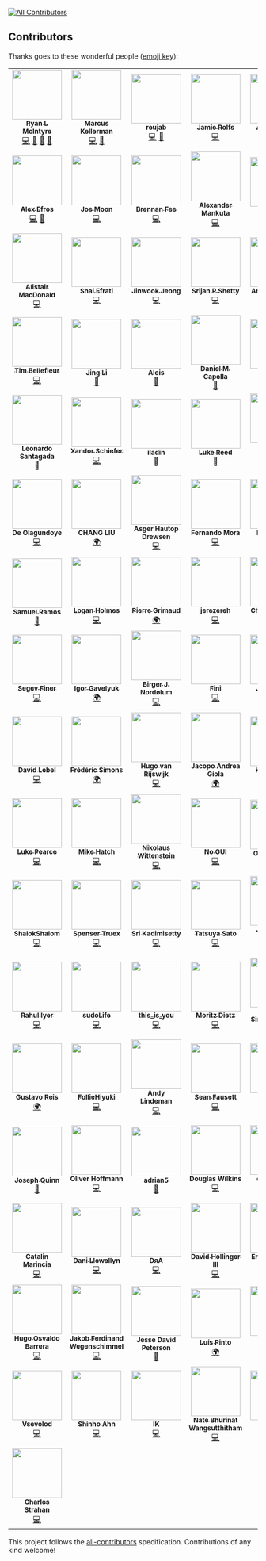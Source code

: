 
[![All Contributors](https://img.shields.io/badge/all_contributors-118-orange.svg?style=flat-square)](#contributors)
## Contributors

Thanks goes to these wonderful people ([emoji key](https://github.com/kentcdodds/all-contributors#emoji-key)):

<!-- ALL-CONTRIBUTORS-LIST:START - Do not remove or modify this section -->
<!-- prettier-ignore-start -->
<!-- markdownlint-disable -->
<table>
  <tr>
    <td align="center"><a href="http://RyanLMcIntyre.com"><img src="https://avatars0.githubusercontent.com/u/8083459?v=4?s=100" width="100px;" alt=""/><br /><sub><b>Ryan L McIntyre</b></sub></a><br /><a href="https://github.com/ryanoasis/nerd-fonts/commits?author=ryanoasis" title="Code">💻</a> <a href="https://github.com/ryanoasis/nerd-fonts/commits?author=ryanoasis" title="Documentation">📖</a> <a href="#design-ryanoasis" title="Design">🎨</a> <a href="https://github.com/ryanoasis/nerd-fonts/pulls?q=is%3Apr+reviewed-by%3Aryanoasis" title="Reviewed Pull Requests">👀</a></td>
    <td align="center"><a href="https://github.com/sharkusk"><img src="https://avatars3.githubusercontent.com/u/4368882?v=4?s=100" width="100px;" alt=""/><br /><sub><b>Marcus Kellerman</b></sub></a><br /><a href="https://github.com/ryanoasis/nerd-fonts/commits?author=sharkusk" title="Code">💻</a> <a href="https://github.com/ryanoasis/nerd-fonts/pulls?q=is%3Apr+reviewed-by%3Asharkusk" title="Reviewed Pull Requests">👀</a></td>
    <td align="center"><a href="https://github.com/reujab"><img src="https://avatars3.githubusercontent.com/u/23725670?v=4?s=100" width="100px;" alt=""/><br /><sub><b>reujab</b></sub></a><br /><a href="https://github.com/ryanoasis/nerd-fonts/commits?author=reujab" title="Code">💻</a> <a href="https://github.com/ryanoasis/nerd-fonts/commits?author=reujab" title="Documentation">📖</a></td>
    <td align="center"><a href="http://jamie.rolfs.sh"><img src="https://avatars2.githubusercontent.com/u/288160?v=4?s=100" width="100px;" alt=""/><br /><sub><b>Jamie Rolfs</b></sub></a><br /><a href="https://github.com/ryanoasis/nerd-fonts/commits?author=jrolfs" title="Code">💻</a></td>
    <td align="center"><a href="http://arongriffis.com"><img src="https://avatars1.githubusercontent.com/u/50637?v=4?s=100" width="100px;" alt=""/><br /><sub><b>Aron Griffis</b></sub></a><br /><a href="https://github.com/ryanoasis/nerd-fonts/commits?author=agriffis" title="Code">💻</a> <a href="https://github.com/ryanoasis/nerd-fonts/commits?author=agriffis" title="Documentation">📖</a></td>
    <td align="center"><a href="https://github.com/morrme"><img src="https://avatars2.githubusercontent.com/u/26514778?v=4?s=100" width="100px;" alt=""/><br /><sub><b>morrme</b></sub></a><br /><a href="https://github.com/ryanoasis/nerd-fonts/commits?author=morrme" title="Code">💻</a></td>
    <td align="center"><a href="https://daniel.hahler.de/"><img src="https://avatars1.githubusercontent.com/u/9766?v=4?s=100" width="100px;" alt=""/><br /><sub><b>Daniel Hahler</b></sub></a><br /><a href="https://github.com/ryanoasis/nerd-fonts/commits?author=blueyed" title="Code">💻</a> <a href="https://github.com/ryanoasis/nerd-fonts/commits?author=blueyed" title="Documentation">📖</a></td>
  </tr>
  <tr>
    <td align="center"><a href="https://powerman.name/"><img src="https://avatars0.githubusercontent.com/u/1354301?v=4?s=100" width="100px;" alt=""/><br /><sub><b>Alex Efros</b></sub></a><br /><a href="https://github.com/ryanoasis/nerd-fonts/commits?author=powerman" title="Code">💻</a> <a href="https://github.com/ryanoasis/nerd-fonts/commits?author=powerman" title="Documentation">📖</a></td>
    <td align="center"><a href="https://joe.xoxomoon.com"><img src="https://avatars3.githubusercontent.com/u/845857?v=4?s=100" width="100px;" alt=""/><br /><sub><b>Joe Moon</b></sub></a><br /><a href="https://github.com/ryanoasis/nerd-fonts/commits?author=sodiumjoe" title="Code">💻</a></td>
    <td align="center"><a href="https://github.com/brennanfee"><img src="https://avatars3.githubusercontent.com/u/607863?v=4?s=100" width="100px;" alt=""/><br /><sub><b>Brennan Fee</b></sub></a><br /><a href="https://github.com/ryanoasis/nerd-fonts/commits?author=brennanfee" title="Code">💻</a></td>
    <td align="center"><a href="https://pointless.one/"><img src="https://avatars3.githubusercontent.com/u/7405?v=4?s=100" width="100px;" alt=""/><br /><sub><b>Alexander Mankuta</b></sub></a><br /><a href="https://github.com/ryanoasis/nerd-fonts/commits?author=pointlessone" title="Code">💻</a></td>
    <td align="center"><a href="http://berkley.io"><img src="https://avatars2.githubusercontent.com/u/10278096?v=4?s=100" width="100px;" alt=""/><br /><sub><b>Melanie</b></sub></a><br /><a href="https://github.com/ryanoasis/nerd-fonts/pulls?q=is%3Apr+reviewed-by%3Aher" title="Reviewed Pull Requests">👀</a> <a href="https://github.com/ryanoasis/nerd-fonts/commits?author=her" title="Documentation">📖</a></td>
    <td align="center"><a href="https://rawkode.io"><img src="https://avatars3.githubusercontent.com/u/145816?v=4?s=100" width="100px;" alt=""/><br /><sub><b>David McKay</b></sub></a><br /><a href="https://github.com/ryanoasis/nerd-fonts/commits?author=rawkode" title="Code">💻</a> <a href="https://github.com/ryanoasis/nerd-fonts/commits?author=rawkode" title="Documentation">📖</a></td>
    <td align="center"><a href="http://kevin.sb.org"><img src="https://avatars3.githubusercontent.com/u/714?v=4?s=100" width="100px;" alt=""/><br /><sub><b>Kevin Ballard</b></sub></a><br /><a href="https://github.com/ryanoasis/nerd-fonts/commits?author=kballard" title="Code">💻</a> <a href="https://github.com/ryanoasis/nerd-fonts/commits?author=kballard" title="Documentation">📖</a></td>
  </tr>
  <tr>
    <td align="center"><a href="https://f1lt3r.io"><img src="https://avatars1.githubusercontent.com/u/1218446?v=4?s=100" width="100px;" alt=""/><br /><sub><b>Alistair MacDonald</b></sub></a><br /><a href="https://github.com/ryanoasis/nerd-fonts/commits?author=F1LT3R" title="Code">💻</a></td>
    <td align="center"><a href="http://shaief.com"><img src="https://avatars1.githubusercontent.com/u/899702?v=4?s=100" width="100px;" alt=""/><br /><sub><b>Shai Efrati</b></sub></a><br /><a href="https://github.com/ryanoasis/nerd-fonts/commits?author=shaief" title="Code">💻</a></td>
    <td align="center"><a href="https://github.com/theGivingTree"><img src="https://avatars2.githubusercontent.com/u/6695226?v=4?s=100" width="100px;" alt=""/><br /><sub><b>Jinwook Jeong</b></sub></a><br /><a href="https://github.com/ryanoasis/nerd-fonts/commits?author=theGivingTree" title="Code">💻</a></td>
    <td align="center"><a href="http://srijanshetty.in"><img src="https://avatars3.githubusercontent.com/u/1744347?v=4?s=100" width="100px;" alt=""/><br /><sub><b>Srijan R Shetty</b></sub></a><br /><a href="https://github.com/ryanoasis/nerd-fonts/commits?author=srijanshetty" title="Code">💻</a></td>
    <td align="center"><a href="https://github.com/Twanislas"><img src="https://avatars1.githubusercontent.com/u/524706?v=4?s=100" width="100px;" alt=""/><br /><sub><b>Antoine Rahier</b></sub></a><br /><a href="https://github.com/ryanoasis/nerd-fonts/commits?author=Twanislas" title="Code">💻</a></td>
    <td align="center"><a href="https://github.com/andybearman"><img src="https://avatars3.githubusercontent.com/u/8861305?v=4?s=100" width="100px;" alt=""/><br /><sub><b>Andy Bearman</b></sub></a><br /><a href="https://github.com/ryanoasis/nerd-fonts/commits?author=andybearman" title="Documentation">📖</a></td>
    <td align="center"><a href="https://aidanharr.is"><img src="https://avatars1.githubusercontent.com/u/3309784?v=4?s=100" width="100px;" alt=""/><br /><sub><b>Aidan Harris</b></sub></a><br /><a href="https://github.com/ryanoasis/nerd-fonts/commits?author=aidanharris" title="Code">💻</a></td>
  </tr>
  <tr>
    <td align="center"><a href="https://github.com/nomoon"><img src="https://avatars2.githubusercontent.com/u/593185?v=4?s=100" width="100px;" alt=""/><br /><sub><b>Tim Bellefleur</b></sub></a><br /><a href="https://github.com/ryanoasis/nerd-fonts/commits?author=nomoon" title="Code">💻</a></td>
    <td align="center"><a href="http://basgeekball.com"><img src="https://avatars2.githubusercontent.com/u/352956?v=4?s=100" width="100px;" alt=""/><br /><sub><b>Jing Li</b></sub></a><br /><a href="https://github.com/ryanoasis/nerd-fonts/commits?author=thyrlian" title="Documentation">📖</a></td>
    <td align="center"><a href="http://aloisdg.github.io/"><img src="https://avatars2.githubusercontent.com/u/3449303?v=4?s=100" width="100px;" alt=""/><br /><sub><b>Alois</b></sub></a><br /><a href="https://github.com/ryanoasis/nerd-fonts/commits?author=aloisdg" title="Documentation">📖</a></td>
    <td align="center"><a href="https://danielcapella.com"><img src="https://avatars1.githubusercontent.com/u/3533182?v=4?s=100" width="100px;" alt=""/><br /><sub><b>Daniel M. Capella</b></sub></a><br /><a href="https://github.com/ryanoasis/nerd-fonts/commits?author=polyzen" title="Documentation">📖</a></td>
    <td align="center"><a href="http://twitter.com/bin_ury"><img src="https://avatars2.githubusercontent.com/u/1146921?v=4?s=100" width="100px;" alt=""/><br /><sub><b>Bin Ury</b></sub></a><br /><a href="https://github.com/ryanoasis/nerd-fonts/commits?author=teddy-error" title="Documentation">📖</a></td>
    <td align="center"><a href="https://github.com/OmarB97"><img src="https://avatars2.githubusercontent.com/u/21279036?v=4?s=100" width="100px;" alt=""/><br /><sub><b>Omar Baradei</b></sub></a><br /><a href="https://github.com/ryanoasis/nerd-fonts/commits?author=OmarB97" title="Documentation">📖</a></td>
    <td align="center"><a href="http://about.me/rbanffy"><img src="https://avatars0.githubusercontent.com/u/184714?v=4?s=100" width="100px;" alt=""/><br /><sub><b>Ricardo Bánffy</b></sub></a><br /><a href="https://github.com/ryanoasis/nerd-fonts/commits?author=rbanffy" title="Documentation">📖</a></td>
  </tr>
  <tr>
    <td align="center"><a href="https://github.com/santagada"><img src="https://avatars3.githubusercontent.com/u/225897?v=4?s=100" width="100px;" alt=""/><br /><sub><b>Leonardo Santagada</b></sub></a><br /><a href="https://github.com/ryanoasis/nerd-fonts/commits?author=santagada" title="Documentation">📖</a></td>
    <td align="center"><a href="https://twitter.com/zeorin"><img src="https://avatars1.githubusercontent.com/u/1187078?v=4?s=100" width="100px;" alt=""/><br /><sub><b>Xandor Schiefer</b></sub></a><br /><a href="https://github.com/ryanoasis/nerd-fonts/commits?author=zeorin" title="Code">💻</a></td>
    <td align="center"><a href="https://github.com/iladin"><img src="https://avatars3.githubusercontent.com/u/3768247?v=4?s=100" width="100px;" alt=""/><br /><sub><b>iladin</b></sub></a><br /><a href="https://github.com/ryanoasis/nerd-fonts/commits?author=iladin" title="Documentation">📖</a></td>
    <td align="center"><a href="https://github.com/lucasreed"><img src="https://avatars0.githubusercontent.com/u/6800091?v=4?s=100" width="100px;" alt=""/><br /><sub><b>Luke Reed</b></sub></a><br /><a href="https://github.com/ryanoasis/nerd-fonts/commits?author=lucasreed" title="Documentation">📖</a></td>
    <td align="center"><a href="https://andrewimeson.com"><img src="https://avatars1.githubusercontent.com/u/6353225?v=4?s=100" width="100px;" alt=""/><br /><sub><b>Andrew Imeson</b></sub></a><br /><a href="https://github.com/ryanoasis/nerd-fonts/commits?author=andrewimeson" title="Code">💻</a></td>
    <td align="center"><a href="https://github.com/magauran"><img src="https://avatars3.githubusercontent.com/u/22199708?v=4?s=100" width="100px;" alt=""/><br /><sub><b>Alexey Salangin</b></sub></a><br /><a href="#translation-magauran" title="Translation">🌍</a></td>
    <td align="center"><a href="https://bbrks.me"><img src="https://avatars3.githubusercontent.com/u/1525809?v=4?s=100" width="100px;" alt=""/><br /><sub><b>Ben Brooks</b></sub></a><br /><a href="https://github.com/ryanoasis/nerd-fonts/commits?author=bbrks" title="Code">💻</a></td>
  </tr>
  <tr>
    <td align="center"><a href="https://github.com/de-olagundoye"><img src="https://avatars3.githubusercontent.com/u/15131502?v=4?s=100" width="100px;" alt=""/><br /><sub><b>De Olagundoye</b></sub></a><br /><a href="https://github.com/ryanoasis/nerd-fonts/commits?author=de-olagundoye" title="Code">💻</a></td>
    <td align="center"><a href="https://github.com/hiby90hou"><img src="https://avatars2.githubusercontent.com/u/6120130?v=4?s=100" width="100px;" alt=""/><br /><sub><b>CHANG LIU</b></sub></a><br /><a href="#translation-hiby90hou" title="Translation">🌍</a></td>
    <td align="center"><a href="http://tyilo.com/"><img src="https://avatars2.githubusercontent.com/u/568036?v=4?s=100" width="100px;" alt=""/><br /><sub><b>Asger Hautop Drewsen</b></sub></a><br /><a href="https://github.com/ryanoasis/nerd-fonts/commits?author=Tyilo" title="Code">💻</a></td>
    <td align="center"><a href="https://github.com/fernandomora"><img src="https://avatars0.githubusercontent.com/u/3585704?v=4?s=100" width="100px;" alt=""/><br /><sub><b>Fernando Mora</b></sub></a><br /><a href="https://github.com/ryanoasis/nerd-fonts/commits?author=fernandomora" title="Code">💻</a></td>
    <td align="center"><a href="https://github.com/iloginow"><img src="https://avatars1.githubusercontent.com/u/23266023?v=4?s=100" width="100px;" alt=""/><br /><sub><b>Ilia Loginov</b></sub></a><br /><a href="https://github.com/ryanoasis/nerd-fonts/commits?author=iloginow" title="Code">💻</a></td>
    <td align="center"><a href="https://github.com/MindyTai"><img src="https://avatars0.githubusercontent.com/u/7506495?v=4?s=100" width="100px;" alt=""/><br /><sub><b>MindyTai</b></sub></a><br /><a href="#translation-MindyTai" title="Translation">🌍</a></td>
    <td align="center"><a href="https://github.com/Phuurl"><img src="https://avatars3.githubusercontent.com/u/1835431?v=4?s=100" width="100px;" alt=""/><br /><sub><b>Phuurl</b></sub></a><br /><a href="https://github.com/ryanoasis/nerd-fonts/commits?author=Phuurl" title="Code">💻</a></td>
  </tr>
  <tr>
    <td align="center"><a href="https://github.com/samuelramox"><img src="https://avatars0.githubusercontent.com/u/9556697?v=4?s=100" width="100px;" alt=""/><br /><sub><b>Samuel Ramos</b></sub></a><br /><a href="https://github.com/ryanoasis/nerd-fonts/commits?author=samuelramox" title="Documentation">📖</a></td>
    <td align="center"><a href="http://www.digimarc.com"><img src="https://avatars1.githubusercontent.com/u/57392?v=4?s=100" width="100px;" alt=""/><br /><sub><b>Logan Holmes</b></sub></a><br /><a href="https://github.com/ryanoasis/nerd-fonts/commits?author=snown" title="Code">💻</a></td>
    <td align="center"><a href="https://p.ier.re"><img src="https://avatars1.githubusercontent.com/u/1866496?v=4?s=100" width="100px;" alt=""/><br /><sub><b>Pierre Grimaud</b></sub></a><br /><a href="#translation-pgrimaud" title="Translation">🌍</a></td>
    <td align="center"><a href="https://github.com/jerezereh"><img src="https://avatars1.githubusercontent.com/u/1996106?v=4?s=100" width="100px;" alt=""/><br /><sub><b>jerezereh</b></sub></a><br /><a href="https://github.com/ryanoasis/nerd-fonts/commits?author=jerezereh" title="Code">💻</a></td>
    <td align="center"><a href="https://github.com/chrissimpkins"><img src="https://avatars0.githubusercontent.com/u/4249591?v=4?s=100" width="100px;" alt=""/><br /><sub><b>Chris Simpkins</b></sub></a><br /><a href="https://github.com/ryanoasis/nerd-fonts/commits?author=chrissimpkins" title="Code">💻</a> <a href="https://github.com/ryanoasis/nerd-fonts/issues?q=author%3Achrissimpkins" title="Bug reports">🐛</a> <a href="#ideas-chrissimpkins" title="Ideas, Planning, & Feedback">🤔</a> <a href="https://github.com/ryanoasis/nerd-fonts/pulls?q=is%3Apr+reviewed-by%3Achrissimpkins" title="Reviewed Pull Requests">👀</a></td>
    <td align="center"><a href="https://danbarber.me"><img src="https://avatars2.githubusercontent.com/u/165531?v=4?s=100" width="100px;" alt=""/><br /><sub><b>Daniel Barber</b></sub></a><br /><a href="https://github.com/ryanoasis/nerd-fonts/commits?author=danbee" title="Code">💻</a></td>
    <td align="center"><a href="https://github.com/romen"><img src="https://avatars3.githubusercontent.com/u/338418?v=4?s=100" width="100px;" alt=""/><br /><sub><b>Nicola Tuveri</b></sub></a><br /><a href="https://github.com/ryanoasis/nerd-fonts/commits?author=romen" title="Code">💻</a></td>
  </tr>
  <tr>
    <td align="center"><a href="https://github.com/segevfiner"><img src="https://avatars0.githubusercontent.com/u/24731903?v=4?s=100" width="100px;" alt=""/><br /><sub><b>Segev Finer</b></sub></a><br /><a href="https://github.com/ryanoasis/nerd-fonts/commits?author=segevfiner" title="Code">💻</a></td>
    <td align="center"><a href="https://github.com/igavelyuk"><img src="https://avatars2.githubusercontent.com/u/21281697?v=4?s=100" width="100px;" alt=""/><br /><sub><b>Igor Gavelyuk</b></sub></a><br /><a href="#translation-igavelyuk" title="Translation">🌍</a></td>
    <td align="center"><a href="https://mindtooth.no"><img src="https://avatars2.githubusercontent.com/u/33870508?v=4?s=100" width="100px;" alt=""/><br /><sub><b>Birger J. Nordølum</b></sub></a><br /><a href="https://github.com/ryanoasis/nerd-fonts/commits?author=MindTooth" title="Code">💻</a></td>
    <td align="center"><a href="https://github.com/Finii"><img src="https://avatars3.githubusercontent.com/u/16012374?v=4?s=100" width="100px;" alt=""/><br /><sub><b>Fini</b></sub></a><br /><a href="https://github.com/ryanoasis/nerd-fonts/commits?author=Finii" title="Code">💻</a></td>
    <td align="center"><a href="https://github.com/Tamh"><img src="https://avatars3.githubusercontent.com/u/2487582?v=4?s=100" width="100px;" alt=""/><br /><sub><b>Juan Garcia</b></sub></a><br /><a href="#translation-Tamh" title="Translation">🌍</a></td>
    <td align="center"><a href="https://github.com/deadloko"><img src="https://avatars3.githubusercontent.com/u/4953284?v=4?s=100" width="100px;" alt=""/><br /><sub><b>Andrew Newman</b></sub></a><br /><a href="https://github.com/ryanoasis/nerd-fonts/commits?author=deadloko" title="Code">💻</a></td>
    <td align="center"><a href="https://github.com/P1X3L0V4"><img src="https://avatars2.githubusercontent.com/u/3372341?v=4?s=100" width="100px;" alt=""/><br /><sub><b>Anna Karpińska</b></sub></a><br /><a href="#translation-P1X3L0V4" title="Translation">🌍</a></td>
  </tr>
  <tr>
    <td align="center"><a href="http://lebel.org/"><img src="https://avatars2.githubusercontent.com/u/784324?v=4?s=100" width="100px;" alt=""/><br /><sub><b>David Lebel</b></sub></a><br /><a href="https://github.com/ryanoasis/nerd-fonts/commits?author=lebel" title="Code">💻</a></td>
    <td align="center"><a href="https://github.com/leoz2007"><img src="https://avatars2.githubusercontent.com/u/927214?v=4?s=100" width="100px;" alt=""/><br /><sub><b>Frédéric Simons</b></sub></a><br /><a href="#translation-leoz2007" title="Translation">🌍</a></td>
    <td align="center"><a href="https://github.com/hugo-vrijswijk"><img src="https://avatars3.githubusercontent.com/u/10114577?v=4?s=100" width="100px;" alt=""/><br /><sub><b>Hugo van Rijswijk</b></sub></a><br /><a href="https://github.com/ryanoasis/nerd-fonts/commits?author=hugo-vrijswijk" title="Code">💻</a></td>
    <td align="center"><a href="https://github.com/JGiola"><img src="https://avatars0.githubusercontent.com/u/6539031?v=4?s=100" width="100px;" alt=""/><br /><sub><b>Jacopo Andrea Giola</b></sub></a><br /><a href="#translation-JGiola" title="Translation">🌍</a></td>
    <td align="center"><a href="https://kevinsuttle.com"><img src="https://avatars3.githubusercontent.com/u/95672?v=4?s=100" width="100px;" alt=""/><br /><sub><b>Kevin Suttle</b></sub></a><br /><a href="https://github.com/ryanoasis/nerd-fonts/commits?author=kevinSuttle" title="Code">💻</a></td>
    <td align="center"><a href="https://notes.knovour.ninja"><img src="https://avatars2.githubusercontent.com/u/893846?v=4?s=100" width="100px;" alt=""/><br /><sub><b>Knovour</b></sub></a><br /><a href="https://github.com/ryanoasis/nerd-fonts/commits?author=Knovour" title="Code">💻</a></td>
    <td align="center"><a href="https://github.com/LZong-tw"><img src="https://avatars3.githubusercontent.com/u/5158408?v=4?s=100" width="100px;" alt=""/><br /><sub><b>LZong</b></sub></a><br /><a href="https://github.com/ryanoasis/nerd-fonts/commits?author=LZong-tw" title="Code">💻</a></td>
  </tr>
  <tr>
    <td align="center"><a href="http://www.kulesolutions.com"><img src="https://avatars0.githubusercontent.com/u/30228?v=4?s=100" width="100px;" alt=""/><br /><sub><b>Luke Pearce</b></sub></a><br /><a href="https://github.com/ryanoasis/nerd-fonts/commits?author=kule" title="Code">💻</a></td>
    <td align="center"><a href="https://mikeshatch.com"><img src="https://avatars3.githubusercontent.com/u/4390485?v=4?s=100" width="100px;" alt=""/><br /><sub><b>Mike Hatch</b></sub></a><br /><a href="https://github.com/ryanoasis/nerd-fonts/commits?author=mikeshatch" title="Code">💻</a></td>
    <td align="center"><a href="https://github.com/adzenith"><img src="https://avatars0.githubusercontent.com/u/614934?v=4?s=100" width="100px;" alt=""/><br /><sub><b>Nikolaus Wittenstein</b></sub></a><br /><a href="https://github.com/ryanoasis/nerd-fonts/commits?author=adzenith" title="Code">💻</a></td>
    <td align="center"><a href="https://evaryont.me"><img src="https://avatars2.githubusercontent.com/u/14547?v=4?s=100" width="100px;" alt=""/><br /><sub><b>No GUI</b></sub></a><br /><a href="https://github.com/ryanoasis/nerd-fonts/commits?author=evaryont" title="Code">💻</a></td>
    <td align="center"><a href="https://github.com/sideeffffect"><img src="https://avatars0.githubusercontent.com/u/9019485?v=4?s=100" width="100px;" alt=""/><br /><sub><b>Ondra Pelech</b></sub></a><br /><a href="https://github.com/ryanoasis/nerd-fonts/commits?author=sideeffffect" title="Documentation">📖</a></td>
    <td align="center"><a href="https://parksb.github.io"><img src="https://avatars3.githubusercontent.com/u/6410412?v=4?s=100" width="100px;" alt=""/><br /><sub><b>Park Seong-beom</b></sub></a><br /><a href="#translation-ParkSB" title="Translation">🌍</a></td>
    <td align="center"><a href="http://roshanjossey.github.io"><img src="https://avatars0.githubusercontent.com/u/8488446?v=4?s=100" width="100px;" alt=""/><br /><sub><b>Roshan Jossy</b></sub></a><br /><a href="https://github.com/ryanoasis/nerd-fonts/commits?author=Roshanjossey" title="Code">💻</a></td>
  </tr>
  <tr>
    <td align="center"><a href="https://github.com/ShalokShalom"><img src="https://avatars0.githubusercontent.com/u/6344099?v=4?s=100" width="100px;" alt=""/><br /><sub><b>ShalokShalom</b></sub></a><br /><a href="https://github.com/ryanoasis/nerd-fonts/commits?author=ShalokShalom" title="Code">💻</a></td>
    <td align="center"><a href="https://spensertruex.com"><img src="https://avatars3.githubusercontent.com/u/13551856?v=4?s=100" width="100px;" alt=""/><br /><sub><b>Spenser Truex</b></sub></a><br /><a href="https://github.com/ryanoasis/nerd-fonts/commits?author=equwal" title="Code">💻</a></td>
    <td align="center"><a href="http://sri.io"><img src="https://avatars3.githubusercontent.com/u/535947?v=4?s=100" width="100px;" alt=""/><br /><sub><b>Sri Kadimisetty</b></sub></a><br /><a href="https://github.com/ryanoasis/nerd-fonts/commits?author=kadimisetty" title="Code">💻</a></td>
    <td align="center"><a href="https://satoryu.github.io/"><img src="https://avatars2.githubusercontent.com/u/124871?v=4?s=100" width="100px;" alt=""/><br /><sub><b>Tatsuya Sato</b></sub></a><br /><a href="https://github.com/ryanoasis/nerd-fonts/commits?author=satoryu" title="Code">💻</a></td>
    <td align="center"><a href="https://twitter.com/delphinus35"><img src="https://avatars3.githubusercontent.com/u/1239245?v=4?s=100" width="100px;" alt=""/><br /><sub><b>JINNOUCHI Yasushi</b></sub></a><br /><a href="https://github.com/ryanoasis/nerd-fonts/commits?author=delphinus" title="Code">💻</a> <a href="#ideas-delphinus" title="Ideas, Planning, & Feedback">🤔</a> <a href="#translation-delphinus" title="Translation">🌍</a></td>
    <td align="center"><a href="https://github.com/raffclar"><img src="https://avatars0.githubusercontent.com/u/32263167?v=4?s=100" width="100px;" alt=""/><br /><sub><b>raffclar</b></sub></a><br /><a href="https://github.com/ryanoasis/nerd-fonts/commits?author=raffclar" title="Code">💻</a></td>
    <td align="center"><a href="https://github.com/mashehu"><img src="https://avatars0.githubusercontent.com/u/6169021?v=4?s=100" width="100px;" alt=""/><br /><sub><b>mashehu</b></sub></a><br /><a href="https://github.com/ryanoasis/nerd-fonts/commits?author=mashehu" title="Code">💻</a></td>
  </tr>
  <tr>
    <td align="center"><a href="https://rahuliyer.me"><img src="https://avatars0.githubusercontent.com/u/4255590?v=4?s=100" width="100px;" alt=""/><br /><sub><b>Rahul Iyer</b></sub></a><br /><a href="https://github.com/ryanoasis/nerd-fonts/commits?author=rahuliyer95" title="Code">💻</a></td>
    <td align="center"><a href="https://github.com/sudoLife"><img src="https://avatars1.githubusercontent.com/u/24750409?v=4?s=100" width="100px;" alt=""/><br /><sub><b>sudoLife</b></sub></a><br /><a href="https://github.com/ryanoasis/nerd-fonts/commits?author=sudoLife" title="Code">💻</a></td>
    <td align="center"><a href="https://github.com/this-is-you"><img src="https://avatars1.githubusercontent.com/u/5390019?v=4?s=100" width="100px;" alt=""/><br /><sub><b>this_is_you</b></sub></a><br /><a href="https://github.com/ryanoasis/nerd-fonts/commits?author=this-is-you" title="Code">💻</a></td>
    <td align="center"><a href="https://github.com/moritzdietz"><img src="https://avatars.githubusercontent.com/u/7935536?v=4?s=100" width="100px;" alt=""/><br /><sub><b>Moritz Dietz</b></sub></a><br /><a href="https://github.com/ryanoasis/nerd-fonts/commits?author=moritzdietz" title="Code">💻</a></td>
    <td align="center"><a href="https://github.com/LuanVSO"><img src="https://avatars.githubusercontent.com/u/43626415?v=4?s=100" width="100px;" alt=""/><br /><sub><b>Luan Vitor Simião Oliveira</b></sub></a><br /><a href="https://github.com/ryanoasis/nerd-fonts/commits?author=LuanVSO" title="Code">💻</a></td>
    <td align="center"><a href="http://cern.ch/adavid"><img src="https://avatars.githubusercontent.com/u/4256469?v=4?s=100" width="100px;" alt=""/><br /><sub><b>André David</b></sub></a><br /><a href="https://github.com/ryanoasis/nerd-fonts/commits?author=adavidzh" title="Code">💻</a></td>
    <td align="center"><a href="https://fsackur.github.io/"><img src="https://avatars.githubusercontent.com/u/3678789?v=4?s=100" width="100px;" alt=""/><br /><sub><b>Freddie Sackur</b></sub></a><br /><a href="https://github.com/ryanoasis/nerd-fonts/commits?author=fsackur" title="Code">💻</a></td>
  </tr>
  <tr>
    <td align="center"><a href="https://gusbemacbe.herokuapp.com"><img src="https://avatars.githubusercontent.com/u/2257024?v=4?s=100" width="100px;" alt=""/><br /><sub><b>Gustavo Reis</b></sub></a><br /><a href="#translation-gusbemacbe" title="Translation">🌍</a></td>
    <td align="center"><a href="https://folliehiyuki.com"><img src="https://avatars.githubusercontent.com/u/67634026?v=4?s=100" width="100px;" alt=""/><br /><sub><b>FollieHiyuki</b></sub></a><br /><a href="https://github.com/ryanoasis/nerd-fonts/commits?author=FollieHiyuki" title="Code">💻</a></td>
    <td align="center"><a href="http://andylindeman.com/"><img src="https://avatars.githubusercontent.com/u/395621?v=4?s=100" width="100px;" alt=""/><br /><sub><b>Andy Lindeman</b></sub></a><br /><a href="https://github.com/ryanoasis/nerd-fonts/commits?author=alindeman" title="Code">💻</a></td>
    <td align="center"><a href="https://github.com/gitfool"><img src="https://avatars.githubusercontent.com/u/750121?v=4?s=100" width="100px;" alt=""/><br /><sub><b>Sean Fausett</b></sub></a><br /><a href="https://github.com/ryanoasis/nerd-fonts/commits?author=gitfool" title="Code">💻</a></td>
    <td align="center"><a href="https://andys8.de"><img src="https://avatars.githubusercontent.com/u/13085980?v=4?s=100" width="100px;" alt=""/><br /><sub><b>Andy</b></sub></a><br /><a href="https://github.com/ryanoasis/nerd-fonts/commits?author=andys8" title="Code">💻</a></td>
    <td align="center"><a href="https://codetalk.io"><img src="https://avatars.githubusercontent.com/u/1189998?v=4?s=100" width="100px;" alt=""/><br /><sub><b>Christian Kjær</b></sub></a><br /><a href="https://github.com/ryanoasis/nerd-fonts/commits?author=Tehnix" title="Code">💻</a></td>
    <td align="center"><a href="https://alexislefebvre.com/"><img src="https://avatars.githubusercontent.com/u/2071331?v=4?s=100" width="100px;" alt=""/><br /><sub><b>Alexis Lefebvre</b></sub></a><br /><a href="https://github.com/ryanoasis/nerd-fonts/commits?author=alexislefebvre" title="Documentation">📖</a></td>
  </tr>
  <tr>
    <td align="center"><a href="https://github.com/quinnjr"><img src="https://avatars.githubusercontent.com/u/423821?v=4?s=100" width="100px;" alt=""/><br /><sub><b>Joseph Quinn</b></sub></a><br /><a href="https://github.com/ryanoasis/nerd-fonts/commits?author=quinnjr" title="Documentation">📖</a></td>
    <td align="center"><a href="https://github.com/iamolivinius"><img src="https://avatars.githubusercontent.com/u/832245?v=4?s=100" width="100px;" alt=""/><br /><sub><b>Oliver Hoffmann</b></sub></a><br /><a href="https://github.com/ryanoasis/nerd-fonts/commits?author=iamolivinius" title="Code">💻</a></td>
    <td align="center"><a href="https://github.com/adrian5"><img src="https://avatars.githubusercontent.com/u/5426924?v=4?s=100" width="100px;" alt=""/><br /><sub><b>adrian5</b></sub></a><br /><a href="https://github.com/ryanoasis/nerd-fonts/commits?author=adrian5" title="Documentation">📖</a></td>
    <td align="center"><a href="https://github.com/dgswilkins"><img src="https://avatars.githubusercontent.com/u/12202069?v=4?s=100" width="100px;" alt=""/><br /><sub><b>Douglas Wilkins</b></sub></a><br /><a href="https://github.com/ryanoasis/nerd-fonts/commits?author=dgswilkins" title="Code">💻</a></td>
    <td align="center"><a href="https://github.com/duganchen"><img src="https://avatars.githubusercontent.com/u/447610?v=4?s=100" width="100px;" alt=""/><br /><sub><b>duganchen</b></sub></a><br /><a href="https://github.com/ryanoasis/nerd-fonts/commits?author=duganchen" title="Code">💻</a></td>
    <td align="center"><a href="https://bsd.ac/"><img src="https://avatars.githubusercontent.com/u/8932410?v=4?s=100" width="100px;" alt=""/><br /><sub><b>A. Tammy</b></sub></a><br /><a href="https://github.com/ryanoasis/nerd-fonts/commits?author=epsilon-0" title="Code">💻</a></td>
    <td align="center"><a href="https://github.com/mamantoha"><img src="https://avatars.githubusercontent.com/u/61285?v=4?s=100" width="100px;" alt=""/><br /><sub><b>Anton Maminov</b></sub></a><br /><a href="https://github.com/ryanoasis/nerd-fonts/commits?author=mamantoha" title="Code">💻</a></td>
  </tr>
  <tr>
    <td align="center"><a href="https://github.com/cata0309"><img src="https://avatars.githubusercontent.com/u/35623921?v=4?s=100" width="100px;" alt=""/><br /><sub><b>Catalin Marincia</b></sub></a><br /><a href="https://github.com/ryanoasis/nerd-fonts/commits?author=cata0309" title="Code">💻</a></td>
    <td align="center"><a href="https://diddledani.com/"><img src="https://avatars.githubusercontent.com/u/147548?v=4?s=100" width="100px;" alt=""/><br /><sub><b>Dani Llewellyn</b></sub></a><br /><a href="https://github.com/ryanoasis/nerd-fonts/commits?author=diddledani" title="Code">💻</a></td>
    <td align="center"><a href="https://drasite.com"><img src="https://avatars.githubusercontent.com/u/12565871?v=4?s=100" width="100px;" alt=""/><br /><sub><b>DяA</b></sub></a><br /><a href="https://github.com/ryanoasis/nerd-fonts/commits?author=daniruiz" title="Code">💻</a></td>
    <td align="center"><a href="https://www.moduletux.com/"><img src="https://avatars.githubusercontent.com/u/2914211?v=4?s=100" width="100px;" alt=""/><br /><sub><b>David Hollinger III</b></sub></a><br /><a href="https://github.com/ryanoasis/nerd-fonts/commits?author=dhollinger" title="Code">💻</a></td>
    <td align="center"><a href="https://garcy.es"><img src="https://avatars.githubusercontent.com/u/9999104?v=4?s=100" width="100px;" alt=""/><br /><sub><b>Enrique García Galán</b></sub></a><br /><a href="https://github.com/ryanoasis/nerd-fonts/commits?author=ea2809" title="Code">💻</a></td>
    <td align="center"><a href="https://stackoverflow.com/users/11465149/giorgos-xou?tab=summary"><img src="https://avatars.githubusercontent.com/u/11987271?v=4?s=100" width="100px;" alt=""/><br /><sub><b>GiorgosXou</b></sub></a><br /><a href="https://github.com/ryanoasis/nerd-fonts/commits?author=GiorgosXou" title="Documentation">📖</a></td>
    <td align="center"><a href="https://github.com/Harwood"><img src="https://avatars.githubusercontent.com/u/1222752?v=4?s=100" width="100px;" alt=""/><br /><sub><b>Harwood</b></sub></a><br /><a href="https://github.com/ryanoasis/nerd-fonts/commits?author=Harwood" title="Documentation">📖</a></td>
  </tr>
  <tr>
    <td align="center"><a href="https://hugo.barrera.io"><img src="https://avatars.githubusercontent.com/u/730811?v=4?s=100" width="100px;" alt=""/><br /><sub><b>Hugo Osvaldo Barrera</b></sub></a><br /><a href="https://github.com/ryanoasis/nerd-fonts/commits?author=WhyNotHugo" title="Code">💻</a></td>
    <td align="center"><a href="https://github.com/JakobFerdinand"><img src="https://avatars.githubusercontent.com/u/16666458?v=4?s=100" width="100px;" alt=""/><br /><sub><b>Jakob Ferdinand Wegenschimmel</b></sub></a><br /><a href="https://github.com/ryanoasis/nerd-fonts/commits?author=JakobFerdinand" title="Code">💻</a></td>
    <td align="center"><a href="http://www.jes.dav.pet"><img src="https://avatars.githubusercontent.com/u/5464587?v=4?s=100" width="100px;" alt=""/><br /><sub><b>Jesse David Peterson</b></sub></a><br /><a href="https://github.com/ryanoasis/nerd-fonts/commits?author=jesdavpet" title="Documentation">📖</a></td>
    <td align="center"><a href="https://github.com/LiTO773"><img src="https://avatars.githubusercontent.com/u/9774614?v=4?s=100" width="100px;" alt=""/><br /><sub><b>Luís Pinto</b></sub></a><br /><a href="#translation-LiTO773" title="Translation">🌍</a></td>
    <td align="center"><a href="https://metacpan.org/author/MATTK"><img src="https://avatars.githubusercontent.com/u/27742?v=4?s=100" width="100px;" alt=""/><br /><sub><b>░░░░ ░░░░░░░</b></sub></a><br /><a href="https://github.com/ryanoasis/nerd-fonts/commits?author=atomicstack" title="Documentation">📖</a></td>
    <td align="center"><a href="https://github.com/Skeeve"><img src="https://avatars.githubusercontent.com/u/725404?v=4?s=100" width="100px;" alt=""/><br /><sub><b>Stephan Hradek</b></sub></a><br /><a href="https://github.com/ryanoasis/nerd-fonts/commits?author=Skeeve" title="Documentation">📖</a></td>
    <td align="center"><a href="https://github.com/vnys"><img src="https://avatars.githubusercontent.com/u/2081882?v=4?s=100" width="100px;" alt=""/><br /><sub><b>Victor Nystad</b></sub></a><br /><a href="https://github.com/ryanoasis/nerd-fonts/commits?author=vnys" title="Documentation">📖</a></td>
  </tr>
  <tr>
    <td align="center"><a href="http://///////////////////////////////////////////////////////////////////////////////////////////////////////////////////////////////////////////////////////////////////////////kraftwerk28.pp.ua"><img src="https://avatars.githubusercontent.com/u/31807671?v=4?s=100" width="100px;" alt=""/><br /><sub><b>Vsevolod</b></sub></a><br /><a href="https://github.com/ryanoasis/nerd-fonts/commits?author=kraftwerk28" title="Code">💻</a></td>
    <td align="center"><a href="https://fracsinus.me"><img src="https://avatars.githubusercontent.com/u/32260844?v=4?s=100" width="100px;" alt=""/><br /><sub><b>Shinho Ahn</b></sub></a><br /><a href="https://github.com/ryanoasis/nerd-fonts/commits?author=fracsinus" title="Code">💻</a></td>
    <td align="center"><a href="https://github.com/kazukazuinaina"><img src="https://avatars.githubusercontent.com/u/36619465?v=4?s=100" width="100px;" alt=""/><br /><sub><b>IK</b></sub></a><br /><a href="https://github.com/ryanoasis/nerd-fonts/commits?author=kazukazuinaina" title="Code">💻</a></td>
    <td align="center"><a href="https://natebwangsut.github.io"><img src="https://avatars.githubusercontent.com/u/4032361?v=4?s=100" width="100px;" alt=""/><br /><sub><b>Nate Bhurinat Wangsutthitham</b></sub></a><br /><a href="https://github.com/ryanoasis/nerd-fonts/commits?author=natebwangsut" title="Code">💻</a></td>
    <td align="center"><a href="https://blog.katio.net/"><img src="https://avatars.githubusercontent.com/u/14256420?v=4?s=100" width="100px;" alt=""/><br /><sub><b>onokatio</b></sub></a><br /><a href="https://github.com/ryanoasis/nerd-fonts/commits?author=onokatio" title="Code">💻</a></td>
    <td align="center"><a href="https://github.com/lepht"><img src="https://avatars.githubusercontent.com/u/130093?v=4?s=100" width="100px;" alt=""/><br /><sub><b>petec</b></sub></a><br /><a href="https://github.com/ryanoasis/nerd-fonts/commits?author=lepht" title="Documentation">📖</a></td>
    <td align="center"><a href="https://github.com/HarshalRathore"><img src="https://avatars.githubusercontent.com/u/76205196?v=4?s=100" width="100px;" alt=""/><br /><sub><b>HarshalRathore</b></sub></a><br /><a href="#translation-HarshalRathore" title="Translation">🌍</a></td>
  </tr>
  <tr>
    <td align="center"><a href="http://cstrahan.com/"><img src="https://avatars.githubusercontent.com/u/143982?v=4?s=100" width="100px;" alt=""/><br /><sub><b>Charles Strahan</b></sub></a><br /><a href="https://github.com/ryanoasis/nerd-fonts/commits?author=cstrahan" title="Code">💻</a></td>
  </tr>
</table>

<!-- markdownlint-restore -->
<!-- prettier-ignore-end -->

<!-- ALL-CONTRIBUTORS-LIST:END -->

This project follows the [all-contributors](https://github.com/kentcdodds/all-contributors) specification. Contributions of any kind welcome!